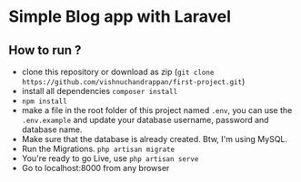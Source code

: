 # Simple Blog app with Laravel

## How to run ?
* clone this repository or download as zip (``git clone https://github.com/vishnuchandrappan/first-project.git``)
* install all dependencies ``composer install``  
* ``npm install``
* make a file in the root folder of this project named  ``.env``, you can use the ``.env.example`` and update your database username, password and database name.
* Make sure that the database is already created. Btw, I'm using MySQL.
* Run the Migrations. ``php artisan migrate``
* You're ready to go Live, use ``php artisan serve``
* Go to localhost:8000 from any browser
